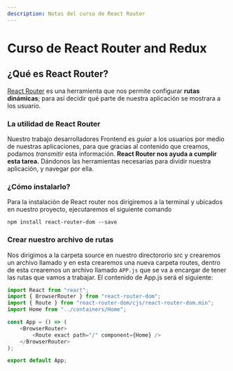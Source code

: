 ```yaml
---
description: Notas del curso de React Router
---
```


# Curso de React Router and Redux

## ¿Qué es React Router?

[React Router](https://github.com/ReactTraining/react-router/tree/master/packages/react-router-dom) es una herramienta que nos permite configurar **rutas dinámicas**; para así decidir qué parte de nuestra aplicación se mostrara a los usuario.

### La utilidad de React Router

Nuestro trabajo desarrolladores Frontend es _guiar_ a los usuarios por medio de nuestras aplicaciones, para que gracias al contenido que creamos, podamos _transmitir_ esta información. **React Router nos ayuda a cumplir esta tarea.** Dándonos las herramientas necesarias para dividir nuestra aplicación, y navegar por ella.

### ¿Cómo instalarlo?

Para la instalación de React router nos dirigiremos a la terminal y ubicados en nuestro proyecto, ejecutaremos el siguiente comando

```text
npm install react-router-dom --save
```

### Crear nuestro archivo de rutas

Nos dirigimos a la carpeta source en nuestro directororio src y crearemos un archivo llamado y en esta crearemos una nueva carpeta routes, dentro de esta crearemos un archivo llamado `APP.js`   que se va a encargar de tener las rutas que vamos a trabajar. El contenido de App.js será el siguiente: 

```javascript
import React from "react";
import { BrowserRouter } from "react-router-dom";
import { Route } from "react-router-dom/cjs/react-router-dom.min";
import Home from "../containers/Home";

const App = () => (
    <BrowserRouter>
        <Route exact path="/" component={Home} />
    </BrowserRouter>
);

export default App;

```

